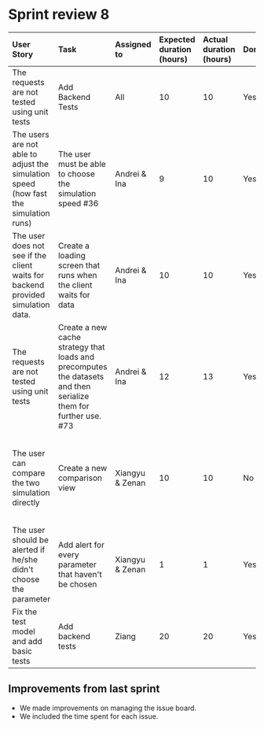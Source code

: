 # Sprint review 8

| User Story | Task     | Assigned to | Expected duration (hours) | Actual duration (hours) | Done  | Notes |
| :--------- | :------- | :---------- | :------------------------ | :---------------------- | :---- | :---- |
|The requests are not tested using unit tests | Add Backend Tests |All|10|10|Yes|N/A|
|The users are not able to adjust the simulation speed (how fast the simulation runs) | The user must be able to choose the simulation speed #36 |Andrei & Ina|9|10|Yes|N/A|
|The user does not see if the client waits for backend provided simulation data. | Create a loading screen that runs when the client waits for data |Andrei & Ina|10|10|Yes|N/A|
|The requests are not tested using unit tests | Create a new cache strategy that loads and precomputes the datasets and then serialize them for further use.  #73|Andrei & Ina|12|13|Yes|N/A|
|The user can compare the two simulation directly|Create a new comparison view|Xiangyu & Zenan|10|10|No|The client proposed this new requirement on Thursday so we need more time to finish it|
|The user should be alerted if he/she didn't choose the parameter|Add alert for every parameter that haven't be chosen|Xiangyu & Zenan|1|1|Yes|N/A|
|Fix the test model and add basic tests | Add backend tests |Ziang|20|20|Yes|N/A|

## Improvements from last sprint

* We made improvements on managing the issue board.
* We included the time spent for each issue.
